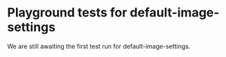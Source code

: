 # Playground tests for default-image-settings
We are still awaiting the first test run for default-image-settings.
